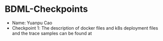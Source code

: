 # BDML-Checkpoints
- Name: Yuanpu Cao
- Checkpoint 1: The description of docker files and k8s deployment files and the trace samples can be found at  